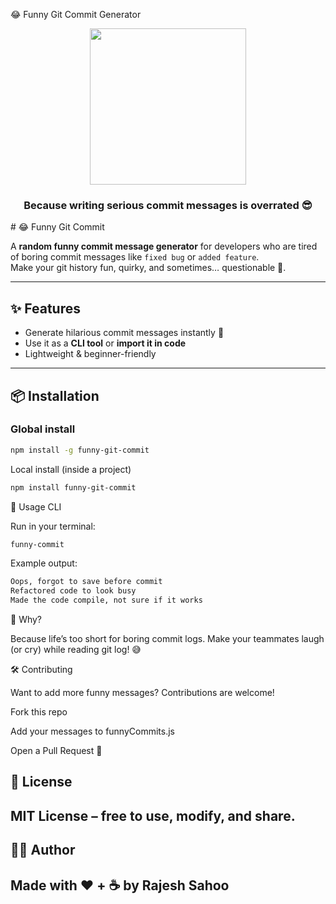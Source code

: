 😂 Funny Git Commit Generator
<div align="center"> <img src="https://media.giphy.com/media/fQZX2aoRC1Tqw/giphy.gif" width="250" /> <h3>Because writing serious commit messages is overrated 😎</h3> </div>
# 😂 Funny Git Commit

A **random funny commit message generator** for developers who are tired of boring commit messages like `fixed bug` or `added feature`.  
Make your git history fun, quirky, and sometimes… questionable 👀.

---

## ✨ Features

- Generate hilarious commit messages instantly 🎉  
- Use it as a **CLI tool** or **import it in code**  
- Lightweight & beginner-friendly  

---

## 📦 Installation

### Global install
```bash
npm install -g funny-git-commit

```
Local install (inside a project)
```bash 
npm install funny-git-commit
```
🚀 Usage
CLI

Run in your terminal:
```bash
funny-commit
```

Example output:
```bash
Oops, forgot to save before commit
Refactored code to look busy
Made the code compile, not sure if it works
```

🤔 Why?

Because life’s too short for boring commit logs.
Make your teammates laugh (or cry) while reading git log! 😅

🛠️ Contributing

Want to add more funny messages? Contributions are welcome!

Fork this repo

Add your messages to funnyCommits.js

Open a Pull Request 🎯

## 📜 License

## MIT License – free to use, modify, and share.


## 👨‍💻 Author

## Made with ❤️ + ☕ by Rajesh Sahoo
